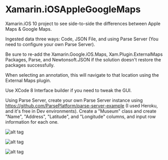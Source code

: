 # Xamarin.iOSAppleGoogleMaps
Xamarin.iOS 10 project to see side-to-side the differences between Apple Maps &amp; Google Maps.

Ingested data three ways:  Code, JSON File, and using Parse Server (You need to configure your own Parse Server).

Be sure to re-add the Xamarin.Google.iOS.Maps, Xam.Plugin.ExternalMaps Packages, Parse, and Newtonsoft.JSON if the solution doesn't restore the packages successfully.

When selecting an annotation, this will navigate to that location using the External Maps plugin.

Use XCode 8 Interface builder if you need to tweak the GUI.

Using Parse Server, create your own Parse Server instance using https://github.com/ParsePlatform/parse-server-example
(I used Heroku, and it's free in Dev environments).  Create a "Museum" class and create "Name", "Address", "Latitude", and "Longitude" columns, and input row information for each one.

![alt tag](https://cloud.githubusercontent.com/assets/16422288/19059102/be25b570-89a2-11e6-99f5-5f3be3c97296.png)

![alt tag](https://cloud.githubusercontent.com/assets/16422288/19059125/031e0740-89a3-11e6-9991-b5c14bbda539.png)

![alt tag](https://cloud.githubusercontent.com/assets/16422288/19061640/0b4f224a-89b8-11e6-9854-b50788acbddf.png)




